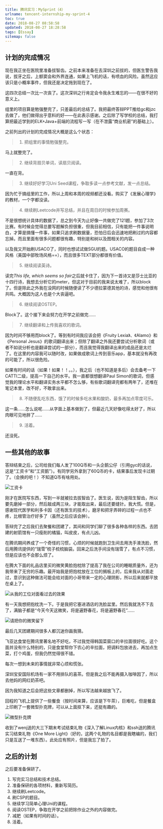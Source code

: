 ```yaml
---
title: 腾讯实习：MySprint（4）
urlname: tencent-internship-my-sprint-4
toc: true
date: 2018-08-27 08:58:58
updated: 2018-08-27 18:28:58
tags: [Essay]
sitemap: false
---
```


## 计划的完成情况

现在我正坐在医院里准备拔智齿。之前本来准备在去深圳之前拔的，但医生警告我说，拔牙之后，上额窦会和外界连通，如果上飞机的话，有喷血的风险。虽然这应该只是小概率事件，但我还是决定拖到现在了。

这四次总结一次比一次丧了。这次深圳之行肯定会令我永生难忘的——在很不好的意义上。

组里的项目算是勉强整完了，只差最后的总结了。我把最终答辩PPT推给gc和jzc去做了，他们做得出乎意料的好——在此表示感谢。之后除了写学校的总结，我打算把最近学到的ELK+Java+前端的流程写一写（在不泄露“商业机密”的基础上）。

之前列出的计划的完成情况大概是这么个状态：

>1. 把组里的事情勉强整完。

马上就整完了。

>2. 继续背扇贝单词，读扇贝阅读。

一直在背。

>3. 继续好好学习Uni Seed课程，争取多读一点参考文献，发一点总结。

因为忙于搞组里的工作，所以上周和本周的视频都还没看。购买了《发展心理学》的教材，一个字都没读。

>4. 继续刷Leetcode并写总结，并且在周日的时候参加周赛。

不是很想统计具体的数据了，总之到今天为止好像一共做完了121题，参加了3次比赛。有时候会觉得总要写题解负担很重，但我目前相信，只有能把一件事说明白，才算是搞懂一件事，如果只追求刷数据量，恐怕日后会迅速地把刷过的内容都忘掉。而且里面有很多问题都很有趣，特别是和树以及图相关的内容。

以及我又开始刷USACO了，同时也想试试做SGU的题。USACO的题目自成一种风格（美国中部牧场风格==），而且很多TEXT部分都很有价值。

>5. 继续阅读英诗。

读完*This life, which seems so fair*之后就卡住了，因为下一首诗又是莎士比亚的十四行诗，我想去分析它的meter，但这对于目前的我来说太难了，所以block了。但是除此之外我在没网的时候随便读了不少德拉蒙德其他的诗，感觉和他很有共鸣。大概因为这人也是个大丧逼吧。

>6. 继续阅读OSTEP。

Block了。这个接下来会努力在开学之前做完……

>7. 继续翻译和上传我喜欢的歌词。

因为时间不够用而block了。等到有时间我应该会把《Fruity Lexia》、《Alamo》和《Personal Jesus》的歌词翻译出来；但除了翻译之外我还要尝试分析歌词（或者不如说分析也是翻译尝试的一部分），而且我觉得我翻译出来的成品还是太烂了。在这里的内容我可以随时改，如果做成歌词上传到音乐app，基本就没有再改的可能了，所以很危险。

如果有时间的话（如果！如果！！。。），我之后（也不知道是多后）会去备考一下CATTI二级，提高一下自己的水平。我一直都很想翻译Paul Simon的歌词，但感觉我的理论水平和翻译实务水平都不怎么够，有些歌词翻译完都有两年了，还堆在笔记本里，改不好，不敢拿出来。

>8. 不随便乱吃东西，饿了的时候多吃水果和酸奶，最多再加点零度可乐。

这一条……怎么说呢……从字面上基本做到了，但最近几天好像吃得太好了，所以肉眼可见地胖了……

>9. 活着。

还没死。

## 一些其他的故事

答辩结束之后，公司给我们每人发了100Q币和一头企鹅公仔（引用gyc的话说，这是“工资卡”和“工资鹅”）。有同学另外拿到了60Q币的卡，结果事后发现卡过期了。（会换的吧！）不知道Q币有啥用处。

![工资卡](qbit.jpg)

刚才在医院写东西，写到一半就被拉去拔智齿了。医生说，因为是阻生智齿，所以要先磨掉一部分，然后敲成两三块，才能取出来，最后还要缝针。我大慌。但是，感谢现代医学和利多卡因（还有医生的技术），磨牙和把牙弄碎的过程一点也不疼，比根管治疗好多了（虽然之后应该会肿）。

答辩完了之后我们去聚餐和团建了，其间和同学们聊了很多各种各样的东西。去团建的射箭馆有一只瘦削的橘猫，叫皮皮，有点儿凶。

在腾讯期间养成了一个奇怪的习惯，心烦的时候就跑到卫生间去用洗手液洗脸，然后用腾讯提供的“瑞雪”梳子梳梳脑袋。回来之后洗手间没有瑞雪了，有点不习惯，但是应该也不会那么烦了。

在腾大下面的礼品店里买的微笑黄脸抱枕除了提高了我在公司的睡眠质量外，还为我带来了无穷的乐趣。最开始我是把抱枕放在工位的搁板上的，后来我从对面走过，意识到这种做法可能会给对面的小哥带来一定的心理阴影，所以后来就都平放在桌上了。

![从我的工位对面看过去的效果](smile1.jpg)

有一天我想把抱枕洗一下。于是我把它塞进酒店的洗脸盆里。然后我就洗不下去了，满脑子都是“今天今天这微笑，将是遍野春花，将是遍野春花”……

![请把你的微笑留下](smile2.jpg)

最后几天团建期间很多人都沉迷你画我猜。

飞亚达食堂在腾讯里著名地不好吃，不过我觉得韩国菜窗口的辛拉面很好吃。这个面并没有什么特别的，只是食堂帮你下农心的辛拉面，把调料包放进去，再加点生菜，打个鸡蛋，但我仍然觉得很不错。

每次一想到未来的事情就非常心烦和慌张。

深圳宝安国际机场有一家不用排队的喜茶。但是我之后不能再摄入咖啡因了，所以去他妈的网红奶茶吧。

因为我知道之后会把这些文章都删掉，所以写法越来越放飞了。

回程的飞机上提供了一些餐食（按时间来算，应该是下午茶），巨难吃，但是餐盒上印刷了一套微型扑克牌，可以从上面抠下来，还挺有趣的。

![微型扑克牌](poker.jpg)

收到了wenj送的大三下期末考试结束礼物《深入了解Linux内核》和ssh送的腾讯实习结束礼物《One More Light》（好的，这两个礼物的名目都是我瞎编的，我们只是互送了一堆东西）。此处应有照片，但是我忘了拍了。

## 之后的计划

之后要准备保研了。

1. 写完实习总结和技术总结。
1. 准备保研的各项材料，重新写简历。
2. 继续刷Leetcode。
3. 刷CSP的题目。
4. 继续学习简单心理Uni的课程。
5. 阅读OSTEP，争取在开学之前把除作业之外的内容做完。
6. 减肥（如果有时间的话）。
6. 活着。
